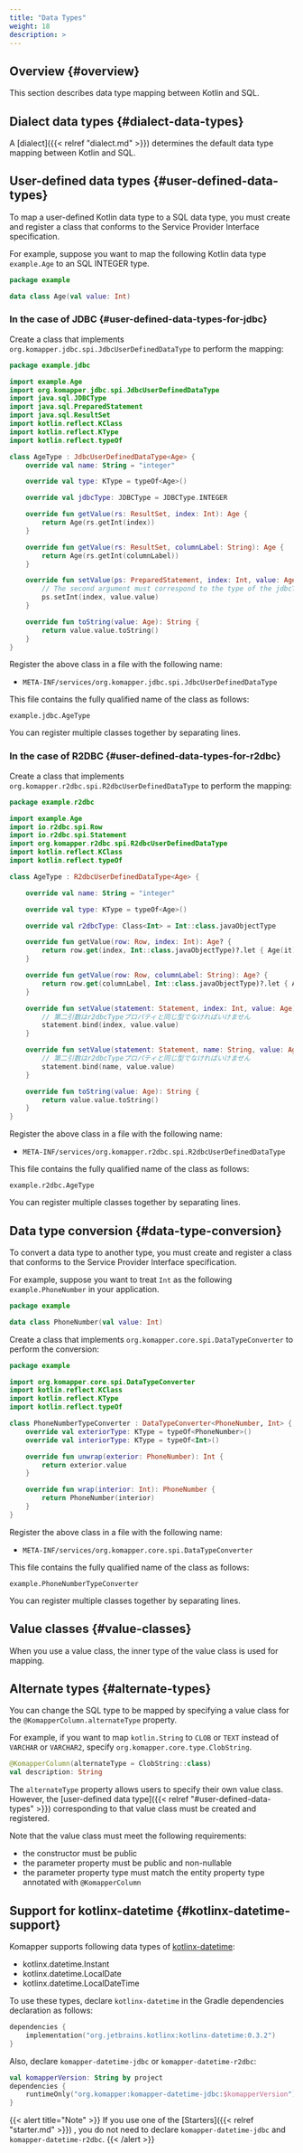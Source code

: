 ```yaml
---
title: "Data Types"
weight: 18
description: >
---
```


## Overview {#overview}

This section describes data type mapping between Kotlin and SQL.

## Dialect data types {#dialect-data-types}

A [dialect]({{< relref "dialect.md" >}}) determines the default data type mapping between Kotlin and SQL.

## User-defined data types {#user-defined-data-types}

To map a user-defined Kotlin data type to a SQL data type, 
you must create and register a class that conforms to the Service Provider Interface specification.

For example, suppose you want to map the following Kotlin data type `example.Age` 
to an SQL INTEGER type.

```kotlin
package example

data class Age(val value: Int)
```

### In the case of JDBC {#user-defined-data-types-for-jdbc}

Create a class that implements `org.komapper.jdbc.spi.JdbcUserDefinedDataType` to perform the mapping:

```kotlin
package example.jdbc

import example.Age
import org.komapper.jdbc.spi.JdbcUserDefinedDataType
import java.sql.JDBCType
import java.sql.PreparedStatement
import java.sql.ResultSet
import kotlin.reflect.KClass
import kotlin.reflect.KType
import kotlin.reflect.typeOf

class AgeType : JdbcUserDefinedDataType<Age> {
    override val name: String = "integer"

    override val type: KType = typeOf<Age>()

    override val jdbcType: JDBCType = JDBCType.INTEGER

    override fun getValue(rs: ResultSet, index: Int): Age {
        return Age(rs.getInt(index))
    }

    override fun getValue(rs: ResultSet, columnLabel: String): Age {
        return Age(rs.getInt(columnLabel))
    }

    override fun setValue(ps: PreparedStatement, index: Int, value: Age) {
        // The second argument must correspond to the type of the jdbcType property.
        ps.setInt(index, value.value)
    }

    override fun toString(value: Age): String {
        return value.value.toString()
    }
}
```

Register the above class in a file with the following name:

- `META-INF/services/org.komapper.jdbc.spi.JdbcUserDefinedDataType`

This file contains the fully qualified name of the class as follows:

```
example.jdbc.AgeType
```

You can register multiple classes together by separating lines.

### In the case of R2DBC {#user-defined-data-types-for-r2dbc}

Create a class that implements `org.komapper.r2dbc.spi.R2dbcUserDefinedDataType` to perform the mapping:

```kotlin
package example.r2dbc

import example.Age
import io.r2dbc.spi.Row
import io.r2dbc.spi.Statement
import org.komapper.r2dbc.spi.R2dbcUserDefinedDataType
import kotlin.reflect.KClass
import kotlin.reflect.typeOf

class AgeType : R2dbcUserDefinedDataType<Age> {

    override val name: String = "integer"

    override val type: KType = typeOf<Age>()

    override val r2dbcType: Class<Int> = Int::class.javaObjectType

    override fun getValue(row: Row, index: Int): Age? {
        return row.get(index, Int::class.javaObjectType)?.let { Age(it) }
    }

    override fun getValue(row: Row, columnLabel: String): Age? {
        return row.get(columnLabel, Int::class.javaObjectType)?.let { Age(it) }
    }

    override fun setValue(statement: Statement, index: Int, value: Age) {
        // 第二引数はr2dbcTypeプロパティと同じ型でなければいけません
        statement.bind(index, value.value)
    }

    override fun setValue(statement: Statement, name: String, value: Age) {
        // 第二引数はr2dbcTypeプロパティと同じ型でなければいけません
        statement.bind(name, value.value)
    }

    override fun toString(value: Age): String {
        return value.value.toString()
    }
}
```

Register the above class in a file with the following name:

- `META-INF/services/org.komapper.r2dbc.spi.R2dbcUserDefinedDataType`

This file contains the fully qualified name of the class as follows:

```
example.r2dbc.AgeType
```

You can register multiple classes together by separating lines.

## Data type conversion {#data-type-conversion}

To convert a data type to another type,
you must create and register a class that conforms to the Service Provider Interface specification.

For example, suppose you want to treat `Int` as the following `example.PhoneNumber` in your application.

```kotlin
package example

data class PhoneNumber(val value: Int)
```

Create a class that implements `org.komapper.core.spi.DataTypeConverter` to perform the conversion:

```kotlin
package example

import org.komapper.core.spi.DataTypeConverter
import kotlin.reflect.KClass
import kotlin.reflect.KType
import kotlin.reflect.typeOf

class PhoneNumberTypeConverter : DataTypeConverter<PhoneNumber, Int> {
    override val exteriorType: KType = typeOf<PhoneNumber>()
    override val interiorType: KType = typeOf<Int>()

    override fun unwrap(exterior: PhoneNumber): Int {
        return exterior.value
    }

    override fun wrap(interior: Int): PhoneNumber {
        return PhoneNumber(interior)
    }
}
```

Register the above class in a file with the following name:

- `META-INF/services/org.komapper.core.spi.DataTypeConverter`

This file contains the fully qualified name of the class as follows:

```
example.PhoneNumberTypeConverter
```

You can register multiple classes together by separating lines.

## Value classes {#value-classes}

When you use a value class, the inner type of the value class is used for mapping.

## Alternate types {#alternate-types}

You can change the SQL type to be mapped by specifying a value class for the `@KomapperColumn.alternateType` property.

For example, if you want to map `kotlin.String` to `CLOB` or `TEXT` instead of `VARCHAR` or `VARCHAR2`,
specify `org.komapper.core.type.ClobString`.

```kotlin
@KomapperColumn(alternateType = ClobString::class)
val description: String
```

The `alternateType` property allows users to specify their own value class.
However, the [user-defined data type]({{< relref "#user-defined-data-types" >}}) corresponding to that value class
must be created and registered.

Note that the value class must meet the following requirements:

- the constructor must be public
- the parameter property must be public and non-nullable
- the parameter property type must match the entity property type annotated with `@KomapperColumn`

## Support for kotlinx-datetime {#kotlinx-datetime-support}

Komapper supports following data types of [kotlinx-datetime](https://github.com/Kotlin/kotlinx-datetime):

- kotlinx.datetime.Instant
- kotlinx.datetime.LocalDate
- kotlinx.datetime.LocalDateTime

To use these types, declare `kotlinx-datetime` in the Gradle dependencies declaration as follows:

```kotlin
dependencies {
    implementation("org.jetbrains.kotlinx:kotlinx-datetime:0.3.2")
}
```

Also, declare `komapper-datetime-jdbc` or `komapper-datetime-r2dbc`:

```kotlin
val komapperVersion: String by project
dependencies {
    runtimeOnly("org.komapper:komapper-datetime-jdbc:$komapperVersion")
}
```

{{< alert title="Note" >}}
If you use one of the [Starters]({{< relref "starter.md" >}}) ,
you do not need to declare `komapper-datetime-jdbc` and `komapper-datetime-r2dbc`.
{{< /alert >}}